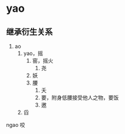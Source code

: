 # yao

## 继承衍生关系


1. ao
   1. yao，摇
      1. 窑，摇火
         1. 尧
      2. 妖
      3. 腰
         1. 夭
         2. 要，附身低腰接受他人之物，要饭 
         3. 邀
   2. 舀


ngao 咬
